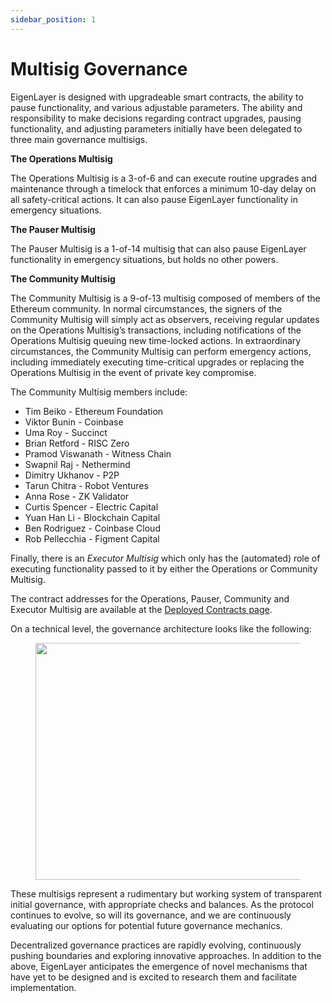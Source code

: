 ```yaml
---
sidebar_position: 1
---
```


# Multisig Governance

EigenLayer is designed with upgradeable smart contracts, the ability to pause functionality, and various adjustable parameters. The ability and responsibility to make decisions regarding contract upgrades, pausing functionality, and adjusting parameters initially have been delegated to three main governance multisigs.

**The Operations Multisig**

The Operations Multisig is a 3-of-6 and can execute routine upgrades and maintenance through a timelock that enforces a minimum 10-day delay on all safety-critical actions. It can also pause EigenLayer functionality in emergency situations.

**The Pauser Multisig**

The Pauser Multisig is a 1-of-14 multisig that can also pause EigenLayer functionality in emergency situations, but holds no other powers.

**The Community Multisig**

The Community Multisig is a 9-of-13 multisig composed of members of the Ethereum community. In normal circumstances, the signers of the Community Multisig will simply act as observers, receiving regular updates on the Operations Multisig’s transactions, including notifications of the Operations Multisig queuing new time-locked actions. In extraordinary circumstances, the Community Multisig can perform emergency actions, including immediately executing time-critical upgrades or replacing the Operations Multisig in the event of private key compromise.

The Community Multisig members include:

- Tim Beiko - Ethereum Foundation
- Viktor Bunin - Coinbase
- Uma Roy - Succinct
- Brian Retford - RISC Zero
- Pramod Viswanath - Witness Chain
- Swapnil Raj - Nethermind
- Dimitry Ukhanov - P2P
- Tarun Chitra - Robot Ventures
- Anna Rose - ZK Validator
- Curtis Spencer - Electric Capital
- Yuan Han Li - Blockchain Capital
- Ben Rodriguez - Coinbase Cloud
- Rob Pellecchia - Figment Capital

Finally, there is an _Executor Multisig_ which only has the (automated) role of executing functionality passed to it by either the Operations or Community Multisig.

The contract addresses for the Operations, Pauser, Community and Executor Multisig are available at the [Deployed Contracts page](../deployed-contracts/deployed-contracts.md).

On a technical level, the governance architecture looks like the following:

<figure><img src="/img/googleusercontentbackup/tdLYguBq5wyfQbJRkyVo7pqT1tBasCLxXP-aA60GZGXlqKDkLtQIN9guogHXdSRObApuLHT3LpPfIxZWJruxaAJBH5skfRY3EQAPya0sxxUnj1EoDgkUCxItwETv-dpaVVAV86JCzpYduZcpLQlH9-0.png" alt="" height="379" width="672"/><figcaption></figcaption></figure>

These multisigs represent a rudimentary but working system of transparent initial governance, with appropriate checks and balances. As the protocol continues to evolve, so will its governance, and we are continuously evaluating our options for potential future governance mechanics.

Decentralized governance practices are rapidly evolving, continuously pushing boundaries and exploring innovative approaches. In addition to the above, EigenLayer anticipates the emergence of novel mechanisms that have yet to be designed and is excited to research them and facilitate implementation.
